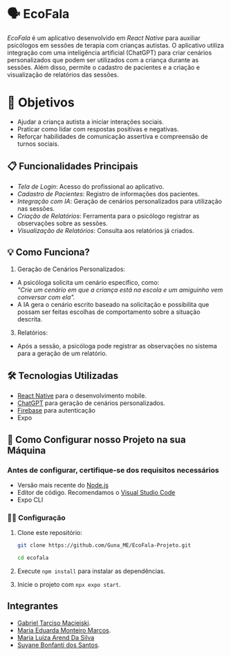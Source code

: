 # 🗣️ EcoFala

*EcoFala* é um aplicativo desenvolvido em *React Native* para auxiliar psicólogos em sessões de terapia com crianças autistas. O aplicativo utiliza integração com uma inteligência artificial (ChatGPT) para criar cenários personalizados que podem ser utilizados com a criança durante as sessões. Além disso, permite o cadastro de pacientes e a criação e visualização de relatórios das sessões.

# :open_book: Objetivos

- Ajudar a criança autista a iniciar interações sociais.
- Praticar como lidar com respostas positivas e negativas.
- Reforçar habilidades de comunicação assertiva e compreensão de turnos sociais.

## 📋 Funcionalidades Principais

- *Tela de Login*: Acesso do profissional ao aplicativo.
- *Cadastro de Pacientes*: Registro de informações dos pacientes.
- *Integração com IA*: Geração de cenários personalizados para utilização nas sessões.
- *Criação de Relatórios*: Ferramenta para o psicólogo registrar as observações sobre as sessões.
- *Visualização de Relatórios*: Consulta aos relatórios já criados.

## 💡 Como Funciona?

1. Geração de Cenários Personalizados:
- A psicóloga solicita um cenário específico, como:  
  *"Crie um cenário em que a criança está na escola e um amiguinho vem conversar com ela".*
- A IA gera o cenário escrito baseado na solicitação e possibilita que possam ser feitas escolhas de comportamento sobre a situação descrita.

3. Relatórios:
- Após a sessão, a psicóloga pode registrar as observações no sistema para a geração de um relatório.

## 🛠️ Tecnologias Utilizadas

- [React Native](https://reactnative.dev/) para o desenvolvimento mobile.
- [ChatGPT](https://openai.com/chatgpt) para geração de cenários personalizados.
- [Firebase](https://firebase.google.com/?hl=pt-br) para autenticação
- Expo

## 🚀 Como Configurar nosso Projeto na sua Máquina

### Antes de configurar, certifique-se dos requisitos necessários
- Versão mais recente do [Node.js](https://nodejs.org/pt)
- Editor de código. Recomendamos o [Visual Studio Code](https://code.visualstudio.com/download)
- Expo CLI

### :woman_technologist: Configuração

1. Clone este repositório:
   ```bash
   git clone https://github.com/Guna_ME/EcoFala-Projeto.git

   ```
   
   ```bash
   cd ecofala
   ```
2. Execute ```npm install``` para instalar as dependências.
3. Inicie o projeto com ```npx expo start```.

## Integrantes
- [Gabriel Tarciso Macieiski](https://github.com/GTM16).
- [Maria Eduarda Monteiro Marcos](https://github.com/Guna-ME).
- [Maria Luíza Arend Da Silva]()
- [Suyane Bonfanti dos Santos](https://github.com/suyane924).
   
